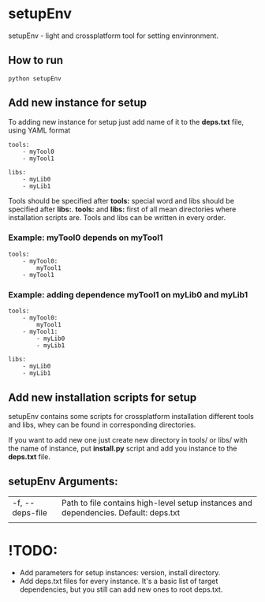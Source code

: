 # setupEnv
setupEnv - light and crossplatform tool for setting envinronment.

## How to run
```
python setupEnv
```

## Add new instance for setup
To adding new instance for setup just add name of it to the __deps.txt__ file, using YAML format
```
tools:
    - myTool0
    - myTool1

libs:
    - myLib0
    - myLib1
```

Tools should be specified after __tools:__ special word and libs should be specified after __libs:__. __tools:__ and __libs:__ first of all mean directories where installation scripts are. Tools and libs can be written in every order.

### Example: myTool0 depends on myTool1
```
tools:
    - myTool0:
        myTool1
    - myTool1
```

### Example: adding dependence myTool1 on myLib0 and myLib1
```
tools:
    - myTool0:
        myTool1
    - myTool1:
        - myLib0
        - myLib1

libs:
    - myLib0
    - myLib1
```

## Add new installation scripts for setup
setupEnv contains some scripts for crossplatform installation different tools and libs, whey can be found in corresponding directories.

If you want to add new one just create new directory in tools/ or libs/ with the name of instance, put __install.py__ script and add you instance to the __deps.txt__ file.

## setupEnv Arguments:
|||
|---------------|--------------------------------------------------------------------------------------|
|-f, --deps-file| Path to file contains high-level setup instances and dependencies. Default: deps.txt |
|||

# !TODO:
*   Add parameters for setup instances: version, install directory.
*   Add deps.txt files for every instance. It's a basic list of target dependencies, but you still can add new ones to root deps.txt.

